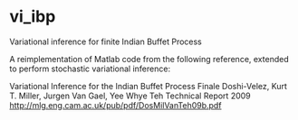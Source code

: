# vi_ibp
Variational inference for finite Indian Buffet Process

A reimplementation of Matlab code from the following reference, extended to perform stochastic variational inference:

Variational Inference for the Indian Buffet Process
Finale Doshi-Velez, Kurt T. Miller, Jurgen Van Gael, Yee Whye Teh
Technical Report 2009
http://mlg.eng.cam.ac.uk/pub/pdf/DosMilVanTeh09b.pdf